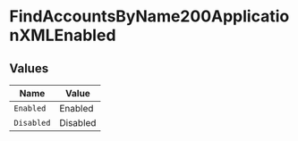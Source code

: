# FindAccountsByName200ApplicationXMLEnabled


## Values

| Name       | Value      |
| ---------- | ---------- |
| `Enabled`  | Enabled    |
| `Disabled` | Disabled   |